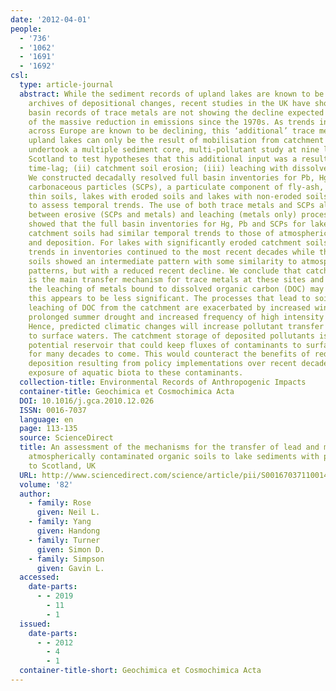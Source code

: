```yaml
---
date: '2012-04-01'
people:
  - '736'
  - '1062'
  - '1691'
  - '1692'
csl:
  type: article-journal
  abstract: While the sediment records of upland lakes are known to be valuable natural
    archives of depositional changes, recent studies in the UK have shown that full
    basin records of trace metals are not showing the decline expected as a result
    of the massive reduction in emissions since the 1970s. As trends in metal deposition
    across Europe are known to be declining, this ‘additional’ trace metal input to
    upland lakes can only be the result of mobilisation from catchment storage. We
    undertook a multiple sediment core, multi-pollutant study at nine lakes across
    Scotland to test hypotheses that this additional input was a result of (i) a simple
    time-lag; (ii) catchment soil erosion; (iii) leaching with dissolved organic carbon.
    We constructed decadally resolved full basin inventories for Pb, Hg and spheroidal
    carbonaceous particles (SCPs), a particulate component of fly-ash, at lakes with
    thin soils, lakes with eroded soils and lakes with non-eroded soils in their catchments
    to assess temporal trends. The use of both trace metals and SCPs allowed a comparison
    between erosive (SCPs and metals) and leaching (metals only) processes. Our results
    showed that the full basin inventories for Hg, Pb and SCPs for lakes with thin
    catchment soils had similar temporal trends to those of atmospheric emissions
    and deposition. For lakes with significantly eroded catchment soils, increasing
    trends in inventories continued to the most recent decades while those with non-eroded
    soils showed an intermediate pattern with some similarity to atmospheric deposition
    patterns, but with a reduced recent decline. We conclude that catchment soil erosion
    is the main transfer mechanism for trace metals at these sites and that although
    the leaching of metals bound to dissolved organic carbon (DOC) may play a role
    this appears to be less significant. The processes that lead to soil erosion and
    leaching of DOC from the catchment are exacerbated by increased winter rainfall,
    prolonged summer drought and increased frequency of high intensity rain events.
    Hence, predicted climatic changes will increase pollutant transfer from catchment
    to surface waters. The catchment storage of deposited pollutants is a massive
    potential reservoir that could keep fluxes of contaminants to surface waters elevated
    for many decades to come. This would counteract the benefits of reductions in
    deposition resulting from policy implementations over recent decades and may elevate
    exposure of aquatic biota to these contaminants.
  collection-title: Environmental Records of Anthropogenic Impacts
  container-title: Geochimica et Cosmochimica Acta
  DOI: 10.1016/j.gca.2010.12.026
  ISSN: 0016-7037
  language: en
  page: 113-135
  source: ScienceDirect
  title: An assessment of the mechanisms for the transfer of lead and mercury from
    atmospherically contaminated organic soils to lake sediments with particular reference
    to Scotland, UK
  URL: http://www.sciencedirect.com/science/article/pii/S0016703711001438
  volume: '82'
  author:
    - family: Rose
      given: Neil L.
    - family: Yang
      given: Handong
    - family: Turner
      given: Simon D.
    - family: Simpson
      given: Gavin L.
  accessed:
    date-parts:
      - - 2019
        - 11
        - 1
  issued:
    date-parts:
      - - 2012
        - 4
        - 1
  container-title-short: Geochimica et Cosmochimica Acta
---
```

